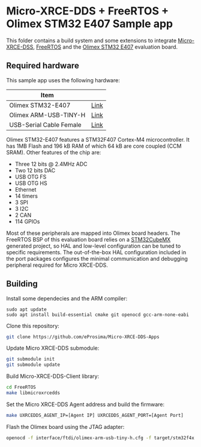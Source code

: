 # Micro-XRCE-DDS + FreeRTOS + Olimex STM32 E407 Sample app

This folder contains a build system and some extensions to integrate [Micro-XRCE-DSS](https://micro-xrce-dds.readthedocs.io/en/latest/), [FreeRTOS](https://www.freertos.org/) and the [Olimex STM32 E407](https://www.olimex.com/Products/ARM/ST/STM32-E407/open-source-hardware) evaluation board.


## Required hardware

This sample app uses the following hardware:

| Item | |
|---------------|----------------------------------------------------------|
| Olimex STM32-E407 | [Link](https://www.olimex.com/Products/ARM/ST/STM32-E407/open-source-hardware) |
| Olimex ARM-USB-TINY-H | [Link](https://www.olimex.com/Products/ARM/JTAG/ARM-USB-TINY-H/) |
| USB-Serial Cable Female | [Link](https://www.olimex.com/Products/Components/Cables/USB-Serial-Cable/USB-Serial-Cable-F/) |


Olimex STM32-E407 features a STM32F407 Cortex-M4 microcontroller. It has 1MB Flash and 196 kB RAM of which 64 kB are core coupled (CCM SRAM). Other features of the chip are:

- Three 12 bits @ 2.4MHz ADC
- Two 12 bits DAC
- USB OTG FS
- USB OTG HS
- Ethernet
- 14 timers
- 3 SPI
- 3 I2C
- 2 CAN
- 114 GPIOs

Most of these peripherals are mapped into Olimex board headers. The FreeRTOS BSP of this evaluation board relies on a [STM32CubeMX](https://www.st.com/en/development-tools/stm32cubemx.html) generated project, so HAL and low-level configuration can be tuned to specific requirements. The out-of-the-box HAL configuration included in the port packages configures the minimal communication and debugging peripheral required for Micro XRCE-DDS.



## Building

Install some dependecies and the ARM compiler:

```
sudo apt update
sudo apt install build-essential cmake git openocd gcc-arm-none-eabi
```

Clone this repository:

```bash
git clone https://github.com/eProsima/Micro-XRCE-DDS-Apps
```

Update Micro XRCE-DDS submodule:

```bash
git submodule init
git submodule update
```

Build Micro-XRCE-DDS-Client library:

```bash
cd FreeRTOS
make libmicroxrcedds
```

Set the Micro XRCE-DDS Agent address and build the firmware:

```bash
make UXRCEDDS_AGENT_IP=[Agent IP] UXRCEDDS_AGENT_PORT=[Agent Port]
```

Flash the Olimex board using the JTAG adapter:

```bash
openocd -f interface/ftdi/olimex-arm-usb-tiny-h.cfg -f target/stm32f4x.cfg -c init -c "reset halt" -c "flash write_image erase build/microxrceddsapp.bin 0x08000000" -c "reset" -c "exit"
```